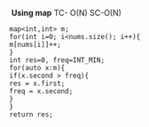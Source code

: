 ​
**Using map**
TC- O(N)
SC-O(N)
```
map<int,int> m;
for(int i=0; i<nums.size(); i++){
m[nums[i]]++;
}
int res=0, freq=INT_MIN;
for(auto x:m){
if(x.second > freq){
res = x.first;
freq = x.second;
}
}
return res;
```